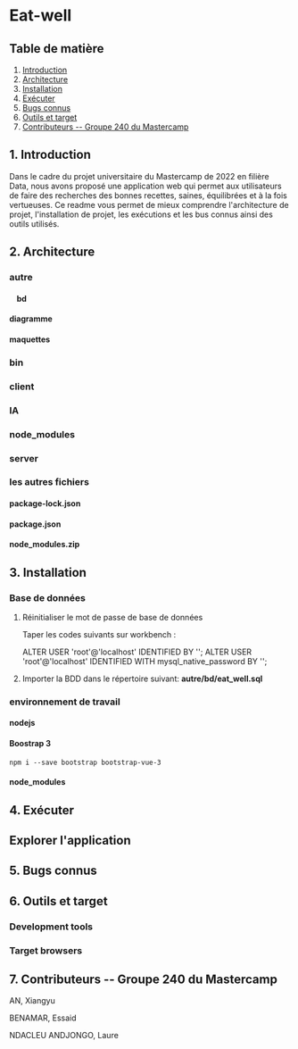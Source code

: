 
<h1>Eat-well</h1> 


<article> 
  <section>
    <h2>Table de matière </h2>
    <nav>
      <ol>
        <li><a href = "#introduction">Introduction</a></li>
        <li><a href = "#architecture">Architecture</a></li>
        <li><a href = "#installation">Installation</a></li>
        <li><a href = "#executer">Exécuter</a></li>
        <li><a href = "#bugs">Bugs connus</a></li>
        <li><a href = "#outils-target">Outils et target</a></li>
        <li><a href = "#contributeurs">Contributeurs -- Groupe 240 du Mastercamp</a></li>
      </ol>
    </nav>
  </section>
</article>

 <article>
  <section id="introduction">
    <h2>1. Introduction</h2>
    <div> 
      <p>
        Dans le cadre du projet universitaire du Mastercamp de 2022 en filière Data, nous avons proposé une application web qui permet aux utilisateurs de faire des recherches des bonnes recettes, saines, équilibrées et à la fois vertueuses. Ce readme vous permet de mieux comprendre l'architecture de projet, l'installation de projet, les exécutions et les bus connus ainsi des outils utilisés.
      </p>
    </div>
  </section>
</article>

<article> 
  <section id="architecture">
    <h2>2. Architecture </h2>
    <div>
      <h3>autre</h3>
      <div>
        <h4>&nbsp&nbsp&nbsp&nbspbd </h4>
        <p> </p>
      </div>
      <div>
        <h4>diagramme </h4>
      </div>
      <div>
        <h4>maquettes </h4>
      </div>
    </div>
    <div>
      <h3>bin</h3>
    </div>
    <div>
      <h3>client</h3>
    </div>
    <div>
      <h3>IA</h3>
    </div>
    <div>
      <h3>node_modules</h3>
    </div>
    <div>
      <h3>server</h3>
    </div>
    <div>
      <h3>les autres fichiers</h3>
      <div>
        <h4>package-lock.json</h4>
      </div>
      <div>
        <h4>package.json</h4>
      </div>
      <div>
        <h4>node_modules.zip</h4>
      </div>
    </div>
  </section>
</article>


<article id="installation"> 
  <section>
    <h2>3. Installation </h2>
    <div>
      <h3>Base de données </h3>
      <ol>
        <li>Réinitialiser le mot de passe de base de données</li>
          <p> 
            Taper les codes suivants sur workbench :
          </p>
          <p> 
            ALTER USER 'root'@'localhost' IDENTIFIED BY ''; 
            ALTER USER 'root'@'localhost' IDENTIFIED WITH mysql_native_password BY '';
          </p>
  <li>Importer la BDD dans le répertoire suivant: <b>autre/bd/eat_well.sql</b></li> 
</ol>
    </div>
  </section>
</article>






### environnement de travail
#### nodejs
#### Boostrap 3
  `npm i --save bootstrap bootstrap-vue-3`
#### node_modules

<article> 
  <section id="executer">
    <h2>4. Exécuter </h2>
  </section>
</article>

<article> 
  <section>
    <h2>Explorer l'application  </h2>
  </section>
</article>

<article> 
  <section id="bugs">
    <h2>5. Bugs connus </h2>
  </section>
</article>


<article> 
  <section id="outils-target">
    <h2>6. Outils et target </h2>
    <div> 
      <h3>Development tools </h3>
    </div>
    <div> 
      <h3>Target browsers </h3>
    </div>
  </section>
</article>

<article> 
  <section id="contributeurs">
    <h2>7. Contributeurs -- Groupe 240 du Mastercamp </h2>
    <div> 
      <p>AN, Xiangyu  </p>
      <p>BENAMAR, Essaid </p>
      <p>NDACLEU ANDJONGO, Laure </p>
    </div>
  </section>
</article>





